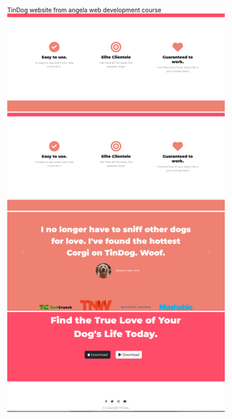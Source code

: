 TinDog website from angela web development course 
![](images/tindog1.png)
![](images/tindog2.png)
![](images/tindog3.png)
![](images/tindog4.png)
